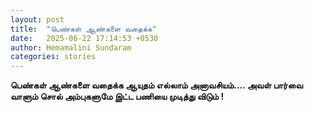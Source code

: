 ```yaml
---
layout: post
title:  "பெண்கள் ஆண்களை வதைக்க"
date:   2025-06-22 17:14:53 +0530
author: Hemamalini Sundaram
categories: stories
---
```


**பெண்கள் ஆண்களை வதைக்க ஆயுதம் எல்லாம் அனாவசியம்\.... அவள் பார்வை வாளும் சொல்
அம்புகளுமே இட்ட பணியை முடித்து விடும் !**
